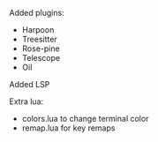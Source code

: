 Added plugins:
- Harpoon
- Treesitter
- Rose-pine
- Telescope
- Oil

Added LSP

Extra lua:
- colors.lua to change terminal color
- remap.lua for key remaps
